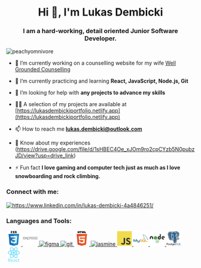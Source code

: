 <h1 align="center">Hi 👋, I'm Lukas Dembicki</h1>
<h3 align="center">I am a hard-working, detail oriented Junior Software Developer.</h3>

<p align="left"> <img src="https://komarev.com/ghpvc/?username=peachyomnivore&label=Profile%20views&color=0e75b6&style=flat" alt="peachyomnivore" /> </p>

- 🔭 I’m currently working on a counselling website for my wife [Well Grounded Counselling](https://github.com/PeachyOmnivore/WellGroundedCounselling)

- 🌱 I’m currently practicing and learning **React, JavaScript, Node.js, Git**

- 🤝 I’m looking for help with **any projects to advance my skills**

- 👨‍💻 A selection of my projects are available at [https://lukasdembickiportfolio.netlify.app](https://lukasdembickiportfolio.netlify.app)

- 📫 How to reach me **lukas.dembicki@outlook.com**

- 📄 Know about my experiences (https://drive.google.com/file/d/1sHBEC4Oe_xJOm9ro2cpCYzb5N0pubzJD/view?usp=drive_link)

- ⚡ Fun fact **I love gaming and computer tech just as much as I love snowboarding and rock climbing.**

<h3 align="left">Connect with me:</h3>
<p align="left">
<a href="https://www.linkedin.com/in/lukas-dembicki" target="blank"><img align="center" src="https://raw.githubusercontent.com/rahuldkjain/github-profile-readme-generator/master/src/images/icons/Social/linked-in-alt.svg" alt="https://www.linkedin.com/in/lukas-dembicki-4a4846251/" height="30" width="40" /></a>
</p>

<h3 align="left">Languages and Tools:</h3>
<p align="left"> <a href="https://www.w3schools.com/css/" target="_blank" rel="noreferrer"> <img src="https://raw.githubusercontent.com/devicons/devicon/master/icons/css3/css3-original-wordmark.svg" alt="css3" width="40" height="40"/> </a> <a href="https://expressjs.com" target="_blank" rel="noreferrer"> <img src="https://raw.githubusercontent.com/devicons/devicon/master/icons/express/express-original-wordmark.svg" alt="express" width="40" height="40"/> </a> <a href="https://www.figma.com/" target="_blank" rel="noreferrer"> <img src="https://www.vectorlogo.zone/logos/figma/figma-icon.svg" alt="figma" width="40" height="40"/> </a> <a href="https://git-scm.com/" target="_blank" rel="noreferrer"> <img src="https://www.vectorlogo.zone/logos/git-scm/git-scm-icon.svg" alt="git" width="40" height="40"/> </a> <a href="https://www.w3.org/html/" target="_blank" rel="noreferrer"> <img src="https://raw.githubusercontent.com/devicons/devicon/master/icons/html5/html5-original-wordmark.svg" alt="html5" width="40" height="40"/> </a> <a href="https://jasmine.github.io/" target="_blank" rel="noreferrer"> <img src="https://www.vectorlogo.zone/logos/jasmine/jasmine-icon.svg" alt="jasmine" width="40" height="40"/> </a> <a href="https://developer.mozilla.org/en-US/docs/Web/JavaScript" target="_blank" rel="noreferrer"> <img src="https://raw.githubusercontent.com/devicons/devicon/master/icons/javascript/javascript-original.svg" alt="javascript" width="40" height="40"/> </a> <a href="https://www.mysql.com/" target="_blank" rel="noreferrer"> <img src="https://raw.githubusercontent.com/devicons/devicon/master/icons/mysql/mysql-original-wordmark.svg" alt="mysql" width="40" height="40"/> </a> <a href="https://nodejs.org" target="_blank" rel="noreferrer"> <img src="https://raw.githubusercontent.com/devicons/devicon/master/icons/nodejs/nodejs-original-wordmark.svg" alt="nodejs" width="40" height="40"/> </a> <a href="https://www.postgresql.org" target="_blank" rel="noreferrer"> <img src="https://raw.githubusercontent.com/devicons/devicon/master/icons/postgresql/postgresql-original-wordmark.svg" alt="postgresql" width="40" height="40"/> </a> <a href="https://reactjs.org/" target="_blank" rel="noreferrer"> <img src="https://raw.githubusercontent.com/devicons/devicon/master/icons/react/react-original-wordmark.svg" alt="react" width="40" height="40"/> </a> </p>

